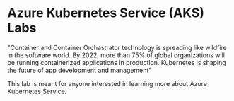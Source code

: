 # Azure Kubernetes Service (AKS) Labs

"Container and Container Orchastrator technology is spreading like wildfire in the software world. By 2022, more than 75% of global organizations will be running containerized applications in production. Kubernetes is shaping the future of app development and management"

This lab is meant for anyone interested in learning more about Azure Kubernetes Service.